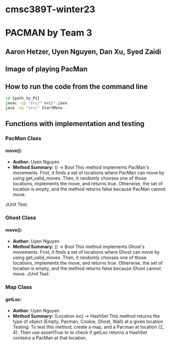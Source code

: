 # cmsc389T-winter23
# PACMAN by Team 3
## Aaron Hetzer, Uyen Nguyen, Dan Xu, Syed Zaidi

## Image of playing PacMan

## How to run the code from the command line
```bash
cd {path_to_P1}
javac -cp "src/" src/*.java
java -cp "src/" StartMenu
```

## Functions with implementation and testing
### PacMan Class
####
#### move():
- **Author:** Uyen Nguyen
- **Method Summary:** () -> Bool
This method implements PacMan's movements. First, it finds a set of locations where PacMan can move by using get_valid_moves. Then, it randomly chooses one of those locations, implements the move, and returns true. Otherwise, the set of location is empty, and the method returns false because PacMan cannot move.


JUnit Test:
####
####
### Ghost Class
####
#### move():
- **Author:** Uyen Nguyen
- **Method Summary:** () -> Bool
This method implements Ghost's movements. First, it finds a set of locations where Ghost can move by using get_valid_moves. Then, it randomly chooses one of those locations, implements the move, and returns true. Otherwise, the set of location is empty, and the method returns false because Ghost cannot move.
JUnit Test:
####
####
### Map Class
####
#### getLoc:
- **Author:** Uyen Nguyen
- **Method Summary:** (Location loc) -> HashSet<Type>
This method returns the type of object (Empty, Pacman, Cookie, Ghost, Wall) at a given location.
Testing: To test this method, create a map, and a Pacman at location (2, 4). Then use assertTrue to to check if getLoc returns a HashSet contains a PacMan at that location.
####
####


